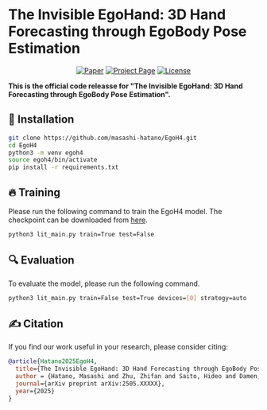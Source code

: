 # The Invisible EgoHand: 3D Hand Forecasting through EgoBody Pose Estimation

<div align="center">

[![Paper](https://img.shields.io/badge/arXiv-2405.XXXXX-red)](https://arxiv.org/abs/2405.XXXXX)
[![Project Page](https://img.shields.io/badge/Project-Page-blue)](https://masashi-hatano.github.io/EgoH4/)
[![License](https://img.shields.io/badge/License-MIT-green)](LICENSE)

</div>

**This is the official code releasse for "The Invisible EgoHand: 3D Hand Forecasting through EgoBody Pose Estimation".**

## 🔨 Installation

```bash
git clone https://github.com/masashi-hatano/EgoH4.git
cd EgoH4
python3 -m venv egoh4
source egoh4/bin/activate
pip install -r requirements.txt
```

## 🔥 Training
Please run the following command to train the EgoH4 model. The checkpoint can be downloaded from [here](https://keiojp0-my.sharepoint.com/:f:/g/personal/hatano1210_keio_jp/Eg2tPpVXaj9Ck7-fYiOO8h4B0HrPjV5LybFbhCQOKmJzPw?e=lkgf9d).
```bash
python3 lit_main.py train=True test=False
```

## 🔍 Evaluation
To evaluate the model, please run the following command.
```bash
python3 lit_main.py train=False test=True devices=[0] strategy=auto
```

## ✍️ Citation

If you find our work useful in your research, please consider citing:

```bibtex
@article{Hatano2025EgoH4,
  title={The Invisible EgoHand: 3D Hand Forecasting through EgoBody Pose Estimation},
  author = {Hatano, Masashi and Zhu, Zhifan and Saito, Hideo and Damen, Dima},
  journal={arXiv preprint arXiv:2505.XXXXX},
  year={2025}
}
```
